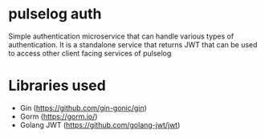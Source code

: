 # pulselog auth

Simple authentication microservice that can handle various types of authentication. It is a standalone service that returns JWT that can be used to access other client facing services of pulselog

# Libraries used
- Gin (https://github.com/gin-gonic/gin)
- Gorm (https://gorm.io/)
- Golang JWT (https://github.com/golang-jwt/jwt)